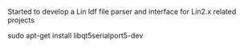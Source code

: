
Started to develop a Lin ldf file parser and interface for Lin2.x related projects

sudo apt-get install libqt5serialport5-dev

